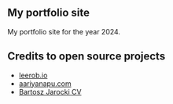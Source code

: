 ## My portfolio site

My portfolio site for the year 2024.

## Credits to open source projects

- [leerob.io](https://leerob.io/blog)
- [aariyanapu.com](https://aariyanapu.com/)
- [Bartosz Jarocki CV](https://cv.jarocki.me/)